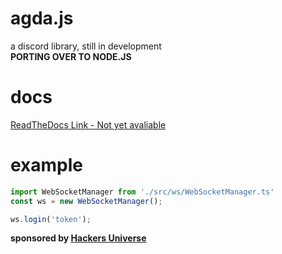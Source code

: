 # agda.js
a discord library, still in development<br>
**PORTING OVER TO NODE.JS**

# docs
[ReadTheDocs Link - Not yet avaliable](https://www.404.com)

# example
```js
import WebSocketManager from './src/ws/WebSocketManager.ts'
const ws = new WebSocketManager();

ws.login('token');
```

**sponsored by [Hackers Universe](https://discord.gg/DTBzVHqAQh)**

